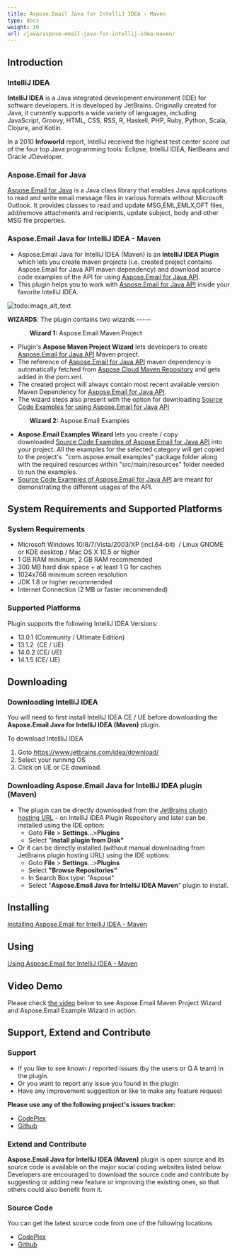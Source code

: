 ```yaml
---
title: Aspose.Email Java for IntelliJ IDEA - Maven
type: docs
weight: 30
url: /java/aspose-email-java-for-intellij-idea-maven/
---
```


## **Introduction**
### **IntelliJ IDEA**
**IntelliJ IDEA** is a Java integrated development environment (IDE) for software developers. It is developed by JetBrains. Originally created for Java, it currently supports a wide variety of languages, including JavaScript, Groovy, HTML, CSS, RSS, R, Haskell, PHP, Ruby, Python, Scala, Clojure, and Kotlin.

In a 2010 **Infoworld** report, IntelliJ received the highest test center score out of the four top Java programming tools: Eclipse, IntelliJ IDEA, NetBeans and Oracle JDeveloper.
### **Aspose.Email for Java**
[Aspose.Email for Java](http://www.aspose.com/java/email-component.aspx) is a Java class library that enables Java applications to read and write email message files in various formats without Microsoft Outlook. It provides classes to read and update MSG,EML,EMLX,OFT files, add/remove attachments and recipients, update subject, body and other MSG file properties.
### **Aspose.Email Java for IntelliJ IDEA - Maven**
- Aspose.Email Java for IntelliJ IDEA (Maven) is an **IntelliJ IDEA Plugin** which lets you create maven projects (i.e. created project contains Aspose.Email for Java API maven dependency) and download source code examples of the API for using [Aspose.Email for Java API](http://www.aspose.com/java/email-component.aspx).
- This plugin helps you to work with [Aspose.Email for Java API](http://www.aspose.com/java/email-component.aspx) inside your favorite IntelliJ IDEA. 

![todo:image_alt_text](http://i.imgur.com/KWKGljg.png)


**WIZARDS**:
The plugin contains two wizards -----

`       `**Wizard 1:** Aspose.Email Maven Project

- Plugin's **Aspose Maven Project Wizard** lets developers to create [Aspose.Email for Java API](http://www.aspose.com/java/email-component.aspx) Maven project.
- The reference of [Aspose.Email for Java API](http://www.aspose.com/java/email-component.aspx) maven dependency is automatically fetched from [Aspose Cloud Maven Repository](http://maven.aspose.com/artifactory/webapp/home.html?0) and gets added in the pom.xml.
- The created project will always contain most recent available version Maven Dependency for [Aspose.Email for Java API](http://www.aspose.com/java/email-component.aspx).
- The wizard steps also present with the option for downloading [Source Code Examples for using Aspose.Email for Java API](https://github.com/aspose-email/Aspose.Email-for-Java/tree/master/Examples)

`       `**Wizard 2:** Aspose.Email Examples

- **Aspose.Email Examples Wizard** lets you create / copy downloaded [Source Code Examples of Aspose.Email for Java API](https://github.com/aspose-email/Aspose.Email-for-Java/tree/master/Examples) into your project. All the examples for the selected category will get copied to the project's  "com.aspose.email.examples" package folder along with the required resources within "src/main/resources" folder needed to run the examples.
- [Source Code Examples of Aspose.Email for Java API](https://github.com/aspose-email/Aspose.Email-for-Java/tree/master/Examples) are meant for demonstrating the different usages of the API.
## **System Requirements and Supported Platforms**
### **System Requirements**
- Microsoft Windows 10/8/7/Vista/2003/XP (incl.64-bit)  / Linux GNOME or KDE desktop / Mac OS X 10.5 or higher
- 1 GB RAM minimum, 2 GB RAM recommended
- 300 MB hard disk space + at least 1 G for caches
- 1024x768 minimum screen resolution
- JDK 1.8 or higher recommended
- Internet Connection (2 MB or faster recommended)
### **Supported Platforms**
Plugin supports the following IntelliJ IDEA Versions:

- 13.0.1 (Community / Ultimate Edition)
- 13.1.2  (CE / UE)
- 14.0.2 (CE/ UE)
- 14.1.5 (CE/ UE)
## **Downloading**
### **Downloading IntelliJ IDEA**
You will need to first install IntelliJ IDEA CE / UE before downloading the **Aspose.Email Java for IntelliJ IDEA (Maven)** plugin.

To download IntellliJ IDEA

1. Goto <https://www.jetbrains.com/idea/download/>
1. Select your running OS
1. Click on UE or CE download.
### **Downloading Aspose.Email Java for IntelliJ IDEA plugin (Maven)**
- The plugin can be directly downloaded from the [JetBrains plugin hosting URL](https://goo.gl/wu3YkC) - on IntelliJ IDEA Plugin Repository
  and later can be installed using the IDE option: 
  - Goto **File** > **Settings**...>**Plugins**
  - Select "**Install plugin from Disk"**
- Or it can be directly installed (without manual downloading from JetBrains plugin hosting URL) using the IDE options: 
  - Goto **File** > **Settings**...>**Plugins**
  - Select **"Browse Repositories"**
  - In Search Box type: "Aspose"
  - Select "**Aspose.Email Java for IntelliJ IDEA Maven**" plugin to install.
## **Installing**
[Installing Aspose.Email for IntelliJ IDEA - Maven](/email/java/installing-and-using-aspose-email-for-intellij-idea-maven/#installing)
## **Using**
[Using Aspose.Email for IntelliJ IDEA - Maven](/email/java/installing-and-using-aspose-email-for-intellij-idea-maven/#using)
## **Video Demo**
Please check [the video](https://youtu.be/LXvXi19njJI) below to see Aspose.Email Maven Project Wizard and Aspose.Email Example Wizard in action.
## **Support, Extend and Contribute**
### **Support**
- If you like to see known / reported issues (by the users or Q.A team) in the plugin.
- Or you want to report any issue you found in the plugin
- Have any improvement suggestion or like to make any feature request

**Please use any of the following project's issues tracker:**

- [CodePlex](https://asposeemailjavaintellij.codeplex.com/workitem/list/basic)
- [Github](https://github.com/aspose-email/Aspose.Email-for-Java/issues)
### **Extend and Contribute**
**Aspose.Email Java for IntelliJ IDEA (Maven)** plugin is open source and its source code is available on the major social coding websites listed below. Developers are encouraged to download the source code and contribute by suggesting or adding new feature or improving the existing ones, so that others could also benefit from it.
### **Source Code**
You can get the latest source code from one of the following locations

- [CodePlex](https://asposeemailjavaintellij.codeplex.com)
- [Github](https://github.com/aspose-email/Aspose.Email-for-Java/tree/master/Plugins/Aspose.Email-for-Java_for_IntelliJ%28Maven%29)
